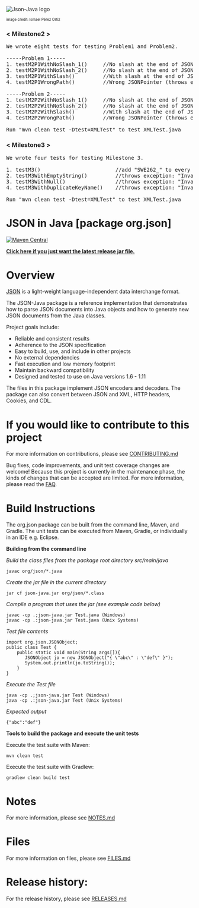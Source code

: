 ![Json-Java logo](https://github.com/stleary/JSON-java/blob/master/images/JsonJava.png?raw=true)

<sub><sup>image credit: Ismael Pérez Ortiz</sup></sub>


### < Milestone2 >
<pre>
We wrote eight tests for testing Problem1 and Problem2.  

-----Problem 1-----
1. testM2P1WithNoSlash_1()     //No slash at the end of JSONPointer
2. testM2P1WithNoSlash_2()     //No slash at the end of JSONPointer
3. testM2P1WithSlash()         //With slash at the end of JSONPointer (throws exception: "Invalid Path with '/' ending")
4. testM2P1WrongPath()         //Wrong JSONPointer (throws exception: "Path not found")

-----Problem 2-----
1. testM2P2WithNoSlash_1()     //No slash at the end of JSONPointer
2. testM2P2WithNoSlash_2()     //No slash at the end of JSONPointer
3. testM2P2WithSlash()         //With slash at the end of JSONPointer (throws exception: "Invalid Path with '/' ending")
4. testM2P2WrongPath()         //Wrong JSONPointer (throws exception: "Path not found")

Run "mvn clean test -Dtest=XMLTest" to test XMLTest.java
</pre>

### < Milestone3 >
<pre>
We wrote four tests for testing Milestone 3.  

1. testM3()                        //add "SWE262_" to every keys as prefix
2. testM3WithEmptyString()         //throws exception: "Invalid: transform key to empty string" 
3. testM3WithNull()                //throws exception: "Invalid: transform key to null"
4. testM3WithDuplicateKeyName()    //throws exception: "Invalid: transform key to all the same string"

Run "mvn clean test -Dtest=XMLTest" to test XMLTest.java
</pre>

JSON in Java [package org.json]
===============================

[![Maven Central](https://img.shields.io/maven-central/v/org.json/json.svg)](https://mvnrepository.com/artifact/org.json/json)

**[Click here if you just want the latest release jar file.](https://search.maven.org/remotecontent?filepath=org/json/json/20220924/json-20220924.jar)**


# Overview

[JSON](http://www.JSON.org/) is a light-weight language-independent data interchange format.

The JSON-Java package is a reference implementation that demonstrates how to parse JSON documents into Java objects and how to generate new JSON documents from the Java classes.

Project goals include:
* Reliable and consistent results
* Adherence to the JSON specification 
* Easy to build, use, and include in other projects
* No external dependencies
* Fast execution and low memory footprint
* Maintain backward compatibility
* Designed and tested to use on Java versions 1.6 - 1.11

The files in this package implement JSON encoders and decoders. The package can also convert between JSON and XML, HTTP headers, Cookies, and CDL.

# If you would like to contribute to this project

For more information on contributions, please see [CONTRIBUTING.md](https://github.com/stleary/JSON-java/blob/master/docs/CONTRIBUTING.md)

Bug fixes, code improvements, and unit test coverage changes are welcome! Because this project is currently in the maintenance phase, the kinds of changes that can be accepted are limited. For more information, please read the [FAQ](https://github.com/stleary/JSON-java/wiki/FAQ).

# Build Instructions

The org.json package can be built from the command line, Maven, and Gradle. The unit tests can be executed from Maven, Gradle, or individually in an IDE e.g. Eclipse.
 
**Building from the command line**

*Build the class files from the package root directory src/main/java*
````
javac org/json/*.java
````

*Create the jar file in the current directory*
````
jar cf json-java.jar org/json/*.class
````

*Compile a program that uses the jar (see example code below)*
````
javac -cp .;json-java.jar Test.java (Windows)
javac -cp .:json-java.jar Test.java (Unix Systems)
````

*Test file contents*

````
import org.json.JSONObject;
public class Test {
    public static void main(String args[]){
       JSONObject jo = new JSONObject("{ \"abc\" : \"def\" }");
       System.out.println(jo.toString());
    }
}
````

*Execute the Test file*
```` 
java -cp .;json-java.jar Test (Windows)
java -cp .:json-java.jar Test (Unix Systems)
````

*Expected output*

````
{"abc":"def"}
````

 
**Tools to build the package and execute the unit tests**

Execute the test suite with Maven:
```
mvn clean test
```

Execute the test suite with Gradlew:

```
gradlew clean build test
```

# Notes

For more information, please see [NOTES.md](https://github.com/stleary/JSON-java/blob/master/docs/NOTES.md)

# Files

For more information on files, please see [FILES.md](https://github.com/stleary/JSON-java/blob/master/docs/FILES.md)

# Release history:

For the release history, please see [RELEASES.md](https://github.com/stleary/JSON-java/blob/master/docs/RELEASES.md)
